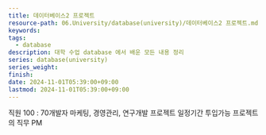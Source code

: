 ```yaml
---
title: 데이터베이스2 프로젝트
resource-path: 06.University/database(university)/데이터베이스2 프로젝트.md
keywords:
tags:
  - database
description: 대학 수업 database 에서 배운 모든 내용 정리
series: database(university)
series_weight:
finish:
date: 2024-11-01T05:39:00+09:00
lastmod: 2024-11-01T05:39:00+09:00
---
```

직원 100 : 70개발자 마케팅, 경영관리, 연구개발
프로젝트 일정기간 투입가능
프로젝트의 직무 PM